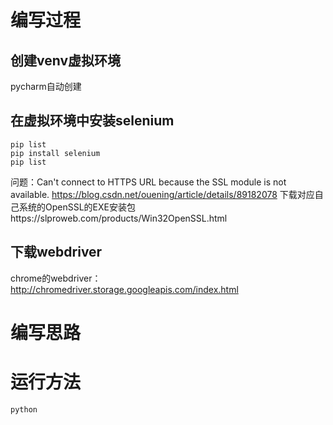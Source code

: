 # 编写过程

## 创建venv虚拟环境

pycharm自动创建

## 在虚拟环境中安装selenium
```
pip list
pip install selenium
pip list
```
问题：Can't connect to HTTPS URL because the SSL module is not available.
https://blog.csdn.net/ouening/article/details/89182078
下载对应自己系统的OpenSSL的EXE安装包https://slproweb.com/products/Win32OpenSSL.html

## 下载webdriver
chrome的webdriver： http://chromedriver.storage.googleapis.com/index.html

# 编写思路

# 运行方法

```bash
python 
```